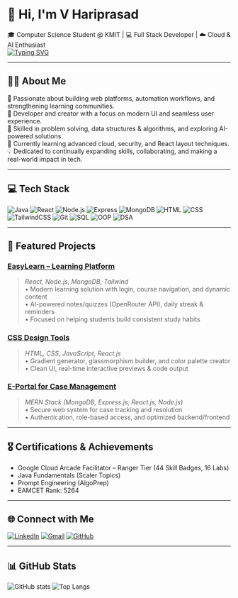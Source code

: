 # 👋 Hi, I'm V Hariprasad

🎓 Computer Science Student @ KMIT | 💻 Full Stack Developer | ☁️ Cloud & AI Enthusiast  
[![Typing SVG](https://git.io/typing-svg)](https://git.io/typing-svg)

---

## 👨‍💻 About Me

🌟 Passionate about building web platforms, automation workflows, and strengthening learning communities.  
🚀 Developer and creator with a focus on modern UI and seamless user experience.  
🧩 Skilled in problem solving, data structures & algorithms, and exploring AI-powered solutions.  
🌱 Currently learning advanced cloud, security, and React layout techniques.  
💡 Dedicated to continually expanding skills, collaborating, and making a real-world impact in tech.

---

## 💻 Tech Stack

![Java](https://img.shields.io/badge/Java-007396?style=for-the-badge&logo=java&logoColor=white)
![React](https://img.shields.io/badge/React-20232A?style=for-the-badge&logo=react&logoColor=61DAFB)
![Node.js](https://img.shields.io/badge/Node.js-339933?style=for-the-badge&logo=node.js&logoColor=white)
![Express](https://img.shields.io/badge/Express.js-000?style=for-the-badge&logo=express&logoColor=white)
![MongoDB](https://img.shields.io/badge/MongoDB-4EA94B?style=for-the-badge&logo=mongodb&logoColor=white)
![HTML](https://img.shields.io/badge/HTML5-e34c26?style=for-the-badge&logo=html5&logoColor=white)
![CSS](https://img.shields.io/badge/CSS-1572B6?style=for-the-badge&logo=css3&logoColor=white)
![TailwindCSS](https://img.shields.io/badge/Tailwind_CSS-38B2AC?style=for-the-badge&logo=tailwind-css&logoColor=white)
![Git](https://img.shields.io/badge/Git-F05033?style=for-the-badge&logo=git&logoColor=white)
![SQL](https://img.shields.io/badge/SQL-CC2927?style=for-the-badge&logo=mysql&logoColor=white)
![OOP](https://img.shields.io/badge/OOP-6320EE?style=for-the-badge)
![DSA](https://img.shields.io/badge/DSA-009688?style=for-the-badge)

---

## 🚀 Featured Projects

### [EasyLearn – Learning Platform](#)
> *React, Node.js, MongoDB, Tailwind*  
• Modern learning solution with login, course navigation, and dynamic content  
• AI-powered notes/quizzes (OpenRouter API), daily streak & reminders  
• Focused on helping students build consistent study habits

### [CSS Design Tools](#)
> *HTML, CSS, JavaScript, React.js*  
• Gradient generator, glassmorphism builder, and color palette creator  
• Clean UI, real-time interactive previews & code output

### [E-Portal for Case Management](#)
> *MERN Stack (MongoDB, Express.js, React.js, Node.js)*  
• Secure web system for case tracking and resolution  
• Authentication, role-based access, and optimized backend/frontend

---

## 🎖️ Certifications & Achievements

- Google Cloud Arcade Facilitator – Ranger Tier (44 Skill Badges, 16 Labs)
- Java Fundamentals (Scaler Topics)
- Prompt Engineering (AlgoPrep)
- EAMCET Rank: 5264

---

## 🌐 Connect with Me

[![LinkedIn](https://img.shields.io/badge/LinkedIn-blue?logo=linkedin&style=for-the-badge)](https://linkedin.com/in/voruganti-hari-prasad-0b6164210)
[![Gmail](https://img.shields.io/badge/Email-red?logo=gmail&style=for-the-badge)](mailto:vorugantihariprasad97@gmail.com)
[![GitHub](https://img.shields.io/badge/GitHub-181717?logo=github&style=for-the-badge)](https://github.com/Hariabc)

---

## 📊 GitHub Stats

![GitHub stats](https://github-readme-stats.vercel.app/api?username=Hariabc&show_icons=true&theme=codeSTACKr)
![Top Langs](https://github-readme-stats.vercel.app/api/top-langs/?username=Hariabc&layout=compact&theme=codeSTACKr)


